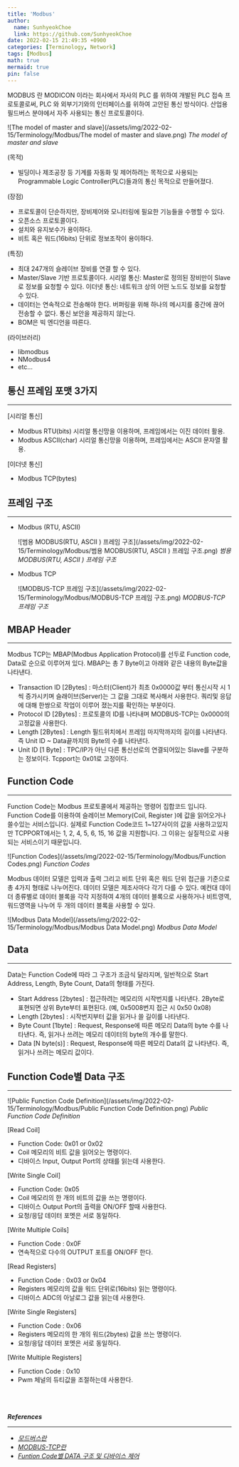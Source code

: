 ```yaml
---
title: 'Modbus'
author:
  name: SunhyeokChoe
  link: https://github.com/SunhyeokChoe
date: 2022-02-15 21:49:35 +0900
categories: [Terminology, Network]
tags: [Modbus]
math: true
mermaid: true
pin: false
---
```


MODBUS 란 MODICON 이라는 회사에서 자사의 PLC 를 위하여 개발된 PLC 접속 프로토콜로써, PLC 와 외부기기와의 인터페이스를 위하여 고안된 통신 방식이다. 산업용 필드버스 분야에서 자주 사용되는 통신 프로토콜이다.

![The model of master and slave](/assets/img/2022-02-15/Terminology/Modbus/The model of master and slave.png)
_The model of master and slave_

(목적)

- 빌딩이나 제조공장 등 기계를 자동화 및 제어하려는 목적으로 사용되는 Programmable Logic Controller(PLC)들과의 통신 목적으로 만들어졌다.

(장점)

- 프로토콜이 단순하지만, 장비제어와 모니터링에 필요한 기능들을 수행할 수 있다.
- 오픈소스 프로토콜이다.
- 설치와 유지보수가 용이하다.
- 비트 혹은 워드(16bits) 단위로 정보조작이 용이하다.

(특징)

- 최대 247개의 슬레이브 장비를 연결 할 수 있다.
- Master/Slave 기반 프로토콜이다.
시리얼 통신: Master로 정의된 장비만이 Slave로 정보를 요청할 수 있다.
이더넷 통신: 네트워크 상의 어떤 노드도 정보를 요청할 수 있다.
- 데이터는 연속적으로 전송해야 한다.
버퍼링을 위해 하나의 메시지를 중간에 끊어 전송할 수 없다.
통신 보안을 제공하지 않는다.
- BOM은 빅 엔디언을 따른다.

(라이브러리)

- libmodbus
- NModbus4
- etc...

## 통신 프레임 포맷 3가지

---

[시리얼 통신]

- Modbus RTU(bits)
시리얼 통신망을 이용하며, 프레임에서는 이진 데이터 활용.
- Modbus ASCII(char)
시리얼 통신망을 이용하며, 프레임에서는 ASCII 문자열 활용.

[이더넷 통신]

- Modbus TCP(bytes)

## 프레임 구조

---

- Modbus (RTU, ASCII)
    
    ![범용 MODBUS(RTU, ASCII ) 프레임 구조](/assets/img/2022-02-15/Terminology/Modbus/범용 MODBUS(RTU, ASCII ) 프레임 구조.png)
    _범용 MODBUS(RTU, ASCII ) 프레임 구조_

- Modbus TCP
    
    ![MODBUS-TCP 프레임 구조](/assets/img/2022-02-15/Terminology/Modbus/MODBUS-TCP 프레임 구조.png)
    _MODBUS-TCP 프레임 구조_

## MBAP Header

---

Modbus TCP는 MBAP(Modbus Application Protocol)를 선두로 Function code, Data로 순으로 이루어져 있다. MBAP는 총 7 Byte이고 아래와 같은 내용의 Byte값을 나타낸다.

- Transaction ID [2Bytes] : 마스터(Client)가 최초 0x0000값 부터 통신시작 시 1씩 증가시키며 슬래이브(Server)는 그 값을 그대로 복사해서 사용한다. 쿼리및 응답에 대해 한쌍으로 작업이 이루어 졌는지를 확인하는 부분이다.
- Protocol ID [2Bytes] : 프로토콜의 ID를 나타내며 MODBUS-TCP는 0x0000의 고정값을 사용한다.
- Length [2Bytes] : Length 필드위치에서 프레임 마지막까지의 길이를 나타낸다. 즉 Unit ID ~ Data끝까지의 Byte의 수를 나타낸다.
- Unit ID [1 Byte] : TPC/IP가 아닌 다른 통신선로의 연결되어있는 Slave를 구분하는 정보이다. Tcpport는 0x01로 고정이다.

## Function Code

---

Function Code는 Modbus 프로토콜에서 제공하는 명령어 집합코드 입니다. Function Code를 이용하여 슬레이브 Memory(Coil, Register )에 값을 읽어오거나 쓸수있는 서비스입니다. 실제로 Function Code코드 1~127사이의 값을 사용하고있지만 TCPPORT에서는 1, 2, 4, 5, 6, 15, 16 값을 지원합니다. 그 이유는 실질적으로 사용되는 서비스이기 때문입니다.

![Function Codes](/assets/img/2022-02-15/Terminology/Modbus/Function Codes.png)
_Function Codes_

Modbus 데이터 모델은 입력과 출력 그리고 비트 단위 혹은 워드 단위 접근을 기준으로 총 4가지 형태로 나누어진다. 데이터 모델은 제조사마다 각기 다를 수 있다. 예컨대 데이더 종류별로 데이터 블록을 각각 지정하여 4개의 데이터 블록으로 사용하거나 비트영역, 워드영역을 나누어 두 개의 데이터 블록을 사용할 수 있다.

![Modbus Data Model](/assets/img/2022-02-15/Terminology/Modbus/Modbus Data Model.png)
_Modbus Data Model_

## Data

---

Data는 Function Code에 따라 그 구조가 조금식 달라지며, 일반적으로 Start Address, Length, Byte Count, Data의 형태를 가진다.

- Start Address [2bytes] : 접근하려는 메모리의 시작번지를 나타낸다. 2Byte로 표현되면 상위 Byte부터 표현된다. (예, 0x5008번지 접근 시 0x50 0x08)
- Length [2bytes] : 시작번지부터 값을 읽거나 쓸 길이를 나타낸다.
- Byte Count [1byte] : Request, Response에 따른 메모리 Data의 byte 수를 나타낸다. 즉, 읽거나 쓰려는 메모리 데이터의 byte의 개수를 말한다.
- Data [N byte(s)] : Request, Response에 따른 메모리 Data의 값 나타낸다. 즉, 읽거나 쓰려는 메모리 값이다.

## Function Code별 Data 구조

---

![Public Function Code Definition](/assets/img/2022-02-15/Terminology/Modbus/Public Function Code Definition.png)
_Public Function Code Definition_

[Read Coil]

- Function Code: 0x01 or 0x02
- Coil 메모리의 비트 값을 읽어오는 명령이다.
- 디바이스 Input, Output Port의 상태를 읽는데 사용한다.

[Write Single Coil]

- Function Code: 0x05
- Coil 메모리의 한 개의 비트의 값을 쓰는 명령이다.
- 디바이스 Output Port의 출력을 ON/OFF 할때 사용한다.
- 요청/응답 데이터 포멧은 서로 동일하다.

[Write Multiple Coils]

- Function Code : 0x0F
- 연속적으로 다수의 OUTPUT 포트를 ON/OFF 한다.

[Read Registers]

- Function Code : 0x03 or 0x04
- Registers 메모리의 값을 워드 단위로(16bits) 읽는 명령이다.
- 디바이스 ADC의 아날로그 값을 읽는데 사용한다.

[Write Single Registers]

- Function Code : 0x06
- Registers 메모리의 한 개의 워드(2bytes) 값을 쓰는 명령이다.
- 요청/응답 데이터 포멧은 서로 동일하다.

[Write Multiple Registers]

- Function Code : 0x10
- Pwm 체널의 듀티값을 조절하는데 사용한다.

<br/><br/><br/>
***References***

---

- [*모드버스란*](http://comfilewiki.co.kr/ko/doku.php?id=modport:modbus%EB%9E%80:index&s[]=rtu&s[]=%EB%9E%80)
- [*MODBUS-TCP란*](http://comfilewiki.co.kr/ko/doku.php?id=tcpport:modbus-tcp_%ED%94%84%EB%A1%9C%ED%86%A0%EC%BD%9C%EC%9D%B4%EB%9E%80:index#modbus-tcp%EB%9E%80)
- [*Funtion Code별 DATA 구조 및 디바이스 제어*](http://comfilewiki.co.kr/ko/doku.php?id=tcpport:funtion_code%EB%B3%84_data_%EA%B5%AC%EC%A1%B0_%EB%B0%8F_%EB%94%94%EB%B0%94%EC%9D%B4%EC%8A%A4_%EC%A0%9C%EC%96%B4:index)